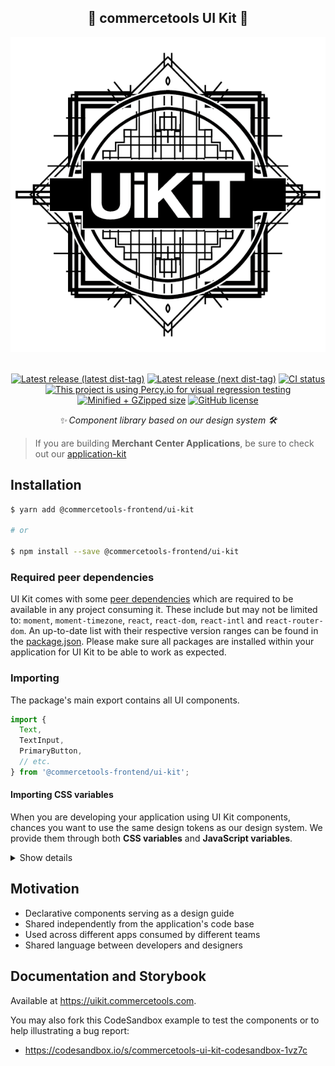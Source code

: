 <h2 align="center">🎹 commercetools UI Kit 💅</h2>

<p align="center">
  <a href="https://github.com/commercetools/ui-kit"><img alt="Logo" src="https://raw.githubusercontent.com/commercetools/ui-kit/master/logo.png" /></a><br /><br />
</p>

<p align="center">
<a href="https://www.npmjs.com/package/@commercetools-frontend/ui-kit"><img src="https://badgen.net/npm/v/@commercetools-frontend/ui-kit" alt="Latest release (latest dist-tag)" /></a> <a href="https://www.npmjs.com/package/@commercetools-frontend/ui-kit"><img src="https://badgen.net/npm/v/@commercetools-frontend/ui-kit/next" alt="Latest release (next dist-tag)" /></a> <a href="https://circleci.com/gh/commercetools/ui-kit"><img src="https://circleci.com/gh/commercetools/ui-kit.svg?style=shield&circle-token=477a5b4b825bc5a09b933d15054b99e57e3cbe73" alt="CI status" /></a> <a href="https://percy.io/commercetools-GmbH/merchant-center-application-kit"><img src="https://percy.io/static/images/percy-badge.svg" alt="This project is using Percy.io for visual regression testing" /></a>
<a href="https://bundlephobia.com/result?p=@commercetools-frontend/ui-kit"><img src="https://badgen.net/bundlephobia/minzip/@commercetools-frontend/ui-kit" alt="Minified + GZipped size" /></a> <a href="https://github.com/commercetools/ui-kit/blob/master/LICENSE"><img src="https://badgen.net/github/license/commercetools/ui-kit" alt="GitHub license" /></a>
</p>
<p align="center">
  <i>✨ Component library based on our design system 🛠</i>
</p>

> If you are building **Merchant Center Applications**, be sure to check out our [application-kit](https://github.com/commercetools/merchant-center-application-kit)

## Installation

```bash
$ yarn add @commercetools-frontend/ui-kit

# or

$ npm install --save @commercetools-frontend/ui-kit
```

### Required peer dependencies

UI Kit comes with some [peer dependencies](https://docs.npmjs.com/files/package.json#peerdependencies) which are required to be available in any project consuming it. These include but may not be limited to: `moment`, `moment-timezone`, `react`, `react-dom`, `react-intl` and `react-router-dom`. An up-to-date list with their respective version ranges can be found in the [package.json](https://github.com/commercetools/ui-kit/blob/master/package.json). Please make sure all packages are installed within your application for UI Kit to be able to work as expected.

### Importing

The package's main export contains all UI components.

```js
import {
  Text,
  TextInput,
  PrimaryButton,
  // etc.
} from '@commercetools-frontend/ui-kit';
```

#### Importing CSS variables

When you are developing your application using UI Kit components, chances you want to use the same design tokens as our design system. We provide them through both **CSS variables** and **JavaScript variables**.

<details>
<summary>Show details</summary>

We expose the **CSS variables** from the `@commercetools-uikit/design-system/materials/custom-properties.css` file.

**Importing css variables in css files**

You will need a [postcss-import](https://github.com/postcss/postcss-import) plugin, and a postcss variable plugin: either [postcss-custom-properties](https://github.com/postcss/postcss-custom-properties) or [postcss-css-variables](https://github.com/MadLittleMods/postcss-css-variables) would work.

```css
@import '@commercetools-uikit/design-system/materials/custom-properties.css';

.container {
  padding: var(--spacing-l);
}
```

```js
// wherever you process your CSS
postcss([postcssImportPlugin(), postcssCustomProperties()]);
```

**Using postcss-custom-properties and importFrom**

The ui-kit css variables can also be injected using [postcss-custom-properties](https://github.com/postcss/postcss-custom-properties), removing the need to import them directly inside your css files.

```css
/* no import required! */
.container {
  padding: var(--spacing-l);
}
```

```js
// wherever you process your CSS
postcss([
  postcssCustomProperties({
    preserve: false,
    importFrom: require.resolve(
      '@commercetools-uikit/design-system/materials/custom-properties.css'
    ),
  }),
]);
```

**Accessing JavaScript variables and design tokens**

You can also access the JavaScript variables like this

```js
import { customProperties } from '@commercetools-frontend/ui-kit';

const primary = customProperties.colorPrimary;
```

> Please look at the [file](design-system/materials/custom-properties.js) itself to inspect which variables are available (_documentation will be provided in the future_).

</details>

## Motivation

- Declarative components serving as a design guide
- Shared independently from the application's code base
- Used across different apps consumed by different teams
- Shared language between developers and designers

## Documentation and Storybook

Available at https://uikit.commercetools.com.

You may also fork this CodeSandbox example to test the components or to help illustrating a bug report:

- https://codesandbox.io/s/commercetools-ui-kit-codesandbox-1vz7c
